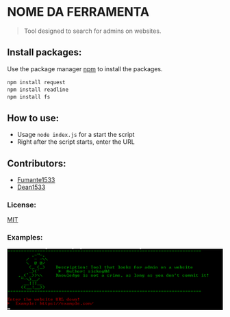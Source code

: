 # NOME DA FERRAMENTA

> Tool designed to search for admins on websites.

## Install packages:

Use the package manager [npm](https://www.npmjs.com/) to install the packages.

```bash
npm install request
npm install readline
npm install fs
```

## How to use:
- Usage `node index.js` for a start the script
- Right after the script starts, enter the URL

## Contributors:
- [Fumante1533](https://github.com/Fumante1533)
- [Dean1533](https://github.com/Dean1337)

### License:
[MIT]()

### Examples:

![image](/examples/one_image_example.png)

